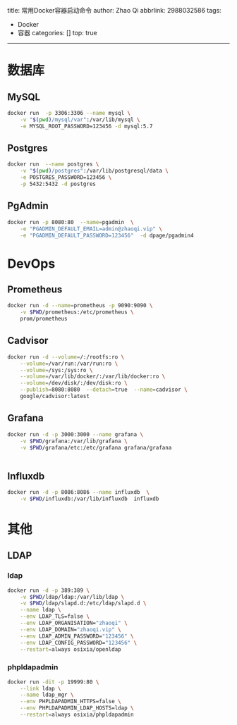 title: 常用Docker容器启动命令
author: Zhao Qi
abbrlink: 2988032586
tags:
  - Docker
  - 容器
categories: []
top: true
---
# 数据库
## MySQL
```bash
docker run  -p 3306:3306 --name mysql \
	-v "$(pwd)/mysql/var":/var/lib/mysql \
	-e MYSQL_ROOT_PASSWORD=123456 -d mysql:5.7
```
## Postgres
```bash
docker run  --name postgres \
	-v "$(pwd)/postgres":/var/lib/postgresql/data \
	-e POSTGRES_PASSWORD=123456 \
	-p 5432:5432 -d postgres
```
<!--more-->
## PgAdmin
```bash
docker run -p 8080:80  --name=pgadmin  \
	-e "PGADMIN_DEFAULT_EMAIL=admin@zhaoqi.vip" \
	-e "PGADMIN_DEFAULT_PASSWORD=123456"  -d dpage/pgadmin4
```

# DevOps
## Prometheus
```bash
docker run -d --name=prometheus -p 9090:9090 \
	-v $PWD/prometheus:/etc/prometheus \
	prom/prometheus
```

## Cadvisor
```bash
docker run -d --volume=/:/rootfs:ro \
	--volume=/var/run:/var/run:ro \
	--volume=/sys:/sys:ro \
	--volume=/var/lib/docker/:/var/lib/docker:ro \
	--volume=/dev/disk/:/dev/disk:ro \
	--publish=8080:8080  --detach=true  --name=cadvisor \
	google/cadvisor:latest
```

## Grafana
```bash
docker run -d -p 3000:3000 --name grafana \
	-v $PWD/grafana:/var/lib/grafana \
	-v $PWD/grafana/etc:/etc/grafana grafana/grafana
	
```
## Influxdb
```bash
docker run -d -p 8086:8086 --name influxdb  \
	-v $PWD/influxdb:/var/lib/influxdb  influxdb
```

# 其他
## LDAP
### ldap
```bash
docker run -d -p 389:389 \
	-v $PWD/ldap/ldap:/var/lib/ldap \
	-v $PWD/ldap/slapd.d:/etc/ldap/slapd.d \
	--name ldap \
	--env LDAP_TLS=false \
	--env LDAP_ORGANISATION="zhaoqi" \
	--env LDAP_DOMAIN="zhaoqi.vip" \
	--env LDAP_ADMIN_PASSWORD="123456" \
	--env LDAP_CONFIG_PASSWORD="123456" \
	--restart=always osixia/openldap
```
### phpldapadmin
```bash
docker run -dit -p 19999:80 \
	--link ldap \
	--name ldap_mgr \
	--env PHPLDAPADMIN_HTTPS=false \
	--env PHPLDAPADMIN_LDAP_HOSTS=ldap \
	--restart=always osixia/phpldapadmin
```
